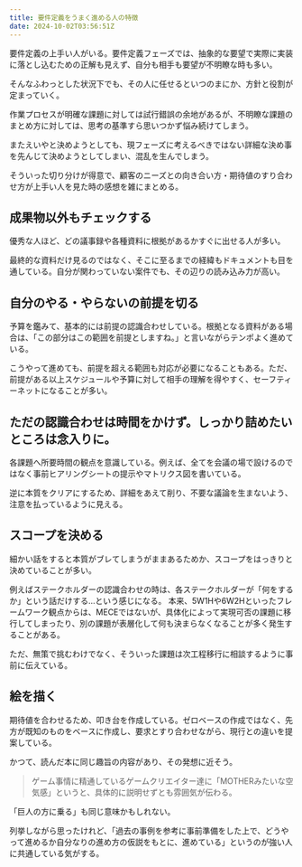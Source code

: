 ```yaml
---
title: 要件定義をうまく進める人の特徴
date: 2024-10-02T03:56:51Z
---
```


要件定義の上手い人がいる。要件定義フェーズでは、抽象的な要望で実際に実装に落とし込むための正解も見えず、自分も相手も要望が不明瞭な時も多い。

そんなふわっとした状況下でも、その人に任せるといつのまにか、方針と役割が定まっていく。

作業プロセスが明確な課題に対しては試行錯誤の余地があるが、不明瞭な課題のまとめ方に対しては、思考の基準すら思いつかず悩み続けてしまう。

またえいやと決めようとしても、現フェーズに考えるべきではない詳細な決め事を先んじて決めようとしてしまい、混乱を生んでしまう。

そういった切り分けが得意で、顧客のニーズとの向き合い方・期待値のすり合わせ方が上手い人を見た時の感想を雑にまとめる。

## 成果物以外もチェックする
優秀な人ほど、どの議事録や各種資料に根拠があるかすぐに出せる人が多い。

最終的な資料だけ見るのではなく、そこに至るまでの経緯もドキュメントも目を通している。自分が関わっていない案件でも、その辺りの読み込み力が高い。

## 自分のやる・やらないの前提を切る
予算を鑑みて、基本的には前提の認識合わせしている。根拠となる資料がある場合は、「この部分はこの範囲を前提としますね。」と言いながらテンポよく進めている。

こうやって進めても、前提を超える範囲も対応が必要になることもある。ただ、前提がある以上スケジュールや予算に対して相手の理解を得やすく、セーフティーネットになることが多い。


## ただの認識合わせは時間をかけず。しっかり詰めたいところは念入りに。

各課題へ所要時間の観点を意識している。例えば、全てを会議の場で設けるのではなく事前ヒアリングシートの提示やマトリクス図を書いている。

逆に本質をクリアにするため、詳細をあえて削り、不要な議論を生まないよう、注意を払っているように見える。

## スコープを決める
細かい話をすると本質がブレてしまうがままあるためか、スコープをはっきりと決めていることが多い。

例えばステークホルダーの認識合わせの時は、各ステークホルダーが「何をするか」という話だけする…という感じになる。
本来、5W1Hや6W2Hといったフレームワーク観点からは、MECEではないが、具体化によって実現可否の課題に移行してしまったり、別の課題が表層化して何も決まらなくなることが多く発生することがある。

ただ、無策で挑むわけでなく、そういった課題は次工程移行に相談するように事前に伝えている。

## 絵を描く
期待値を合わせるため、叩き台を作成している。ゼロベースの作成ではなく、先方が既知のものをベースに作成し、要求とすり合わせながら、現行との違いを提案している。

かつて、読んだ本に同じ趣旨の内容があり、その発想に近そう。

> ゲーム事情に精通しているゲームクリエイター達に「MOTHERみたいな空気感」というと、具体的に説明せずとも雰囲気が伝わる。

「巨人の方に乗る」も同じ意味かもしれない。


列挙しながら思ったけれど、「過去の事例を参考に事前準備をした上で、どうやって進めるか自分なりの進め方の仮説をもとに、進めている」というのが強い人に共通している気がする。
